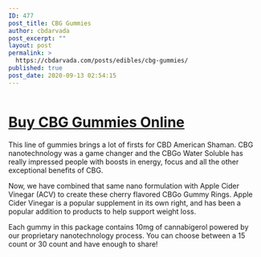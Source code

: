 ```yaml
---
ID: 477
post_title: CBG Gummies
author: cbdarvada
post_excerpt: ""
layout: post
permalink: >
  https://cbdarvada.com/posts/edibles/cbg-gummies/
published: true
post_date: 2020-09-13 02:54:15
---
```

<!-- wp:image {"id":478,"sizeSlug":"large"} -->
<figure class="wp-block-image size-large"><a href="https://cbdamericanshaman.com/arvada/cbg-gummies"><img src="https://cbdarvada.com/wp-content/uploads/2020/09/cbg-gummies.jpg" alt="" class="wp-image-478"/></a></figure>
<!-- /wp:image -->

<!-- wp:heading {"level":1} -->
<h1><a href="https://cbdamericanshaman.com/arvada/cbg-gummies">Buy CBG Gummies Online</a></h1>
<!-- /wp:heading -->

<!-- wp:paragraph -->
<p>This line of gummies brings a lot of firsts for CBD American Shaman. CBG nanotechnology was a game changer and the CBGo Water Soluble has really impressed people with boosts in energy, focus and all the other exceptional benefits of CBG. </p>
<!-- /wp:paragraph -->

<!-- wp:paragraph -->
<p>Now, we have combined that same nano formulation with Apple Cider Vinegar (ACV) to create these cherry flavored CBGo Gummy Rings. Apple Cider Vinegar is a popular supplement in its own right, and has been a popular addition to products to help support weight loss. </p>
<!-- /wp:paragraph -->

<!-- wp:paragraph -->
<p>Each gummy in this package contains 10mg of cannabigerol powered by our proprietary nanotechnology process. You can choose between a 15 count or 30 count and have enough to share!</p>
<!-- /wp:paragraph -->